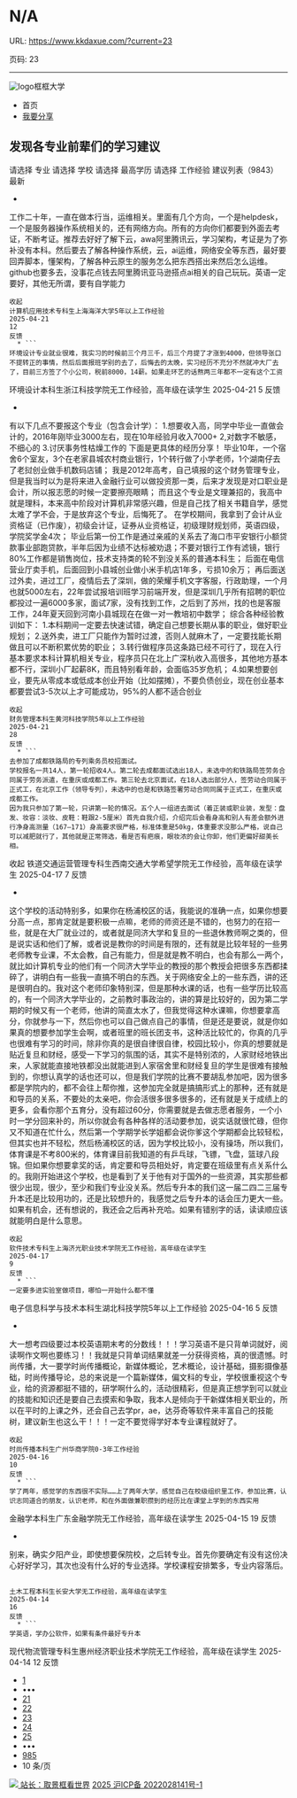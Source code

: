 # N/A

URL: https://www.kkdaxue.com/?current=23

页码: 23

---

![logo](https://www.kkdaxue.com/?current=23)框框大学
  * 首页
  * [我要分享](https://www.kkdaxue.com/post/add)


## 发现各专业前辈们的学习建议
请选择
专业
请选择
学校
请选择
最高学历
请选择
工作经验
建议列表（9843）
最新
  * ```
工作二十年，一直在做本行当，运维相关。里面有几个方向，一个是helpdesk，一个是服务器操作系统相关的，还有网络方向。所有的方向你们都要到外面去考证，不断考证。推荐去好好了解下云，awa阿里腾讯云，学习架构，考证是为了弥补没有本科。然后要去了解各种操作系统，云，ai运维，网络安全等东西，最好要回弄脚本，懂架构，了解各种云原生的服务怎么把东西搭出来然后怎么运维。github也要多去，没事花点钱去阿里腾讯亚马逊搭点ai相关的自己玩玩。英语一定要好，其他无所谓，要有自学能力
```
收起
计算机应用技术专科生上海海洋大学5年以上工作经验
2025-04-21
12
反馈
  * ```
环境设计专业就业很难，我实习的时候前三个月三千，后三个月提了才涨到4000，但领导张口不提转正的事情，然后后面报班学别的去了，后悔去的太晚，实习经历不充分不然就冲大厂去了，目前三方签了个小公司，税前8000，14薪。如果走环艺的话熬两三年都不一定有这个工资
```

环境设计本科生浙江科技学院无工作经验，高年级在读学生
2025-04-21
5
反馈
  * ```
有以下几点不要报这个专业（包含会计学）：
1.想要收入高，同学中毕业一直做会计的，2016年刚毕业3000左右，现在10年经验月收入7000+
2,对数字不敏感，不细心的
3.讨厌事务性枯燥工作的
下面是更具体的经历分享！
毕业10年，一个宿舍6个室友，3个在老家县城农村商业银行，1个转行做了小学老师，1个湖南仔去了老挝创业做手机数码店铺；
我是2012年高考，自己填报的这个财务管理专业，但是我当时以为是将来进入金融行业可以做投资那一类，后来才发现是对口职业是会计，所以报志愿的时候一定要擦亮眼睛；
而且这个专业是文理兼招的，我高中就是理科，本来高中阶段对计算机非常感兴趣，但是自己找了相关书籍自学，感觉太难了学不会，于是放弃这个专业，后悔死了。
在学校期间，我拿到了会计从业资格证（已作废），初级会计证，证券从业资格证，初级理财规划师，英语四级，学院奖学金4次；
毕业后第一份工作是通过亲戚的关系去了海口市平安银行小额贷款事业部跑贷款，半年后因为业绩不达标被劝退；不要对银行工作有滤镜，银行80%工作都是销售岗位，技术支持类的轮不到没关系的普通本科生；
后面在电信营业厅卖手机，后面回到小县城创业做小米手机店1年多，亏损10余万；
再后面送过外卖，进过工厂，疫情后去了深圳，做的荣耀手机文字客服，行政助理，一个月也就5000左右，22年尝试报培训班学习前端开发，但是深圳几乎所有招聘的职位都投过一遍6000多家，面试7家，没有找到工作，之后到了苏州，找的也是客服工作，24年夏天回到河南小县城现在在做一对一教培初中数学；
综合各种经验教训如下：
1.本科期间一定要去快速试错，确定自己想要长期从事的职业，做好职业规划；
2.送外卖，进工厂只能作为暂时过渡，否则人就麻木了，一定要找能长期做且可以不断积累优势的职业；
3.转行做程序员这条路已经不可行了，现在入行基本要求本科计算机相关专业，程序员只在北上广深杭收入高很多，其他地方基本都不行，深圳小厂起薪8K，而且特别看年龄，会面临35岁危机；
4.如果想要创业，要先从零成本或低成本创业开始（比如摆摊），不要负债创业，现在创业基本都要尝试3-5次以上才可能成功，95%的人都不适合创业
```
收起
财务管理本科生黄河科技学院5年以上工作经验
2025-04-21
28
反馈
  * ```
去参加了成都铁路局的专列乘务员校招面试。
学校报名一共14人，第一轮招收4人。第二轮去成都面试选出18人，未选中的和铁路局签劳务合同属于劳务派遣，在重庆或成都工作。第三轮去北京面试，在18人选出部分人，签劳动合同属于正式工，在北京工作（领导专列），未选中的也是和铁路签署劳动合同同属于正式工，在重庆或成都工作。
因为我只参加了第一轮，只讲第一轮的情况。五个人一组进去面试（着正装或职业装，发型：盘发、妆容：淡妆、皮鞋：鞋跟2-5厘米）首先自我介绍，介绍完后会看身高和别人有差会额外进行净身高测量（167—171）身高要求很严格，标准体重是50kg，体重要求没那么严格，说自己可以减肥就行了，其他就是正常筛选，看是否有疤痕，眼妆浓的会让你卸，他们更偏好甜美长相。
```
收起
铁道交通运营管理专科生西南交通大学希望学院无工作经验，高年级在读学生
2025-04-17
7
反馈
  * ```
这个学校的活动特别多，如果你在杨浦校区的话，我能说的准确一点，如果你想要分高一点，那肯定就是要积极一点嘛，老师的师资还是不错的，也努力的在招一些，就是在大厂就业过的，或者就是同济大学和复旦的一些退休教师啊之类的，但是说实话和他们了解，或者说是教你的时间是有限的，还有就是比较年轻的一些男老师教专业课，不太会教，自己有能力，但是就是教不明白，也会有那么一两个，就比如计算机专业的他们有一个同济大学毕业的教授的那个教授会把很多东西都揉碎了，讲明白有一些我一直搞不明白的东西。关于网络安全上的一些东西，讲的还是很明白的。我对这个老师印象特别深，但是那种水课的话，也有一些学历比较高的，有一个同济大学毕业的，之前教时事政治的，讲的算是比较好的，因为第二学期的时候又有一个老师，他讲的简直太水了，但我觉得这种水课嘛，你想要拿高分，你就参与一下，然后你也可以自己做点自己的事情，但是还是要说，就是你如果真的想要参加学生会啊，或者班里的班长团支书，这种活比较忙的，你真的几乎也很难有学习的时间，除非你真的是很自律很自律，校园比较小，你真的想要就是贴近复旦和财经，感受一下学习的氛围的话，其实不是特别浓的，人家财经地铁出来，人家就能直接地铁都没出就能进到人家宿舍里和财经复旦的学生是很难有接触到的，你想认真学的话也还可以，但是我们学院的比赛不要胡乱参加吧，因为很多都是学院内的，都不会往上帮你推，这参加完全就是搞搞形式上的那种，还有就是和导员的关系，不要处的太亲吧，你会活很多很多很多的，还有就是关于成绩上的更多，会看你那个五育分，没有超过60分，你需要就是去做志愿者服务，一个小时一学分回来补的，所以你就会有各种各样的活动要参加，说实话就很忙碌，但你又不知道在忙什么，然后第一个学期学长学姐都会说你爹这个学期都会比较轻松，但其实也并不轻松，然后杨浦校区的话，因为学校比较小，没有操场，所以我们，体育课是不考800米的，体育课目前我知道的有乒乓球，飞镖，飞盘，篮球八段锦。但如果你想要拿奖的话，肯定要和导员相处好，肯定要在班级里有点关系什么的。我刚开始进这个学校，也是看到了关于他有对于国外的一些资源，其实那些都很少出现，很少，至少和我们专业没关系。然后专升本的我们这一届二四二三届专升本还是比较用功的，还是比较想升的，我感觉之后专升本的话会压力更大一些。如果有机会，还有想说的，我还会之后再补充哈。如果有错别字的话，读读顺应该就能明白是什么意思。
```
收起
软件技术专科生上海济光职业技术学院无工作经验，高年级在读学生
2025-04-17
9
反馈
  * ```
一定要多进实验室做项目，哪怕一开始什么都不懂
```

电子信息科学与技术本科生湖北科技学院5年以上工作经验
2025-04-16
5
反馈
  * ```
大一想考四级要过本校英语期末考的分数线！！！学习英语不是只背单词就好，阅读啊作文啊也要练习！！我就是只背单词结果就差一分获得资格，真的很遗憾。时尚传播，大一要学时尚传播概论，新媒体概论，艺术概论，设计基础，摄影摄像基础，时尚传播导论，总的来说是一个篇新媒体，偏文科的专业，学校很重视这个专业，给的资源都挺不错的，研学啊什么的，活动很精彩，但是真正想学到可以就业的技能和知识还是要自己去摸索和争取，我本人是倾向于干新媒体相关职业的，所以在平时的上课之外，还会自己去学pr，ae，达芬奇等软件来丰富自己的技能树，建议新生也这么干！！！一定不要觉得学好本专业课程就好了。
```
收起
时尚传播本科生广州华商学院0-3年工作经验
2025-04-16
10
反馈
  * ```
学了两年，感觉学的东西很不实际……上了两年大学，感觉自己在校级组织里工作，参加比赛，认识志同道合的朋友，认识老师，和在外面做兼职攒到的经历比在课堂上学到的东西实用
```

金融学本科生广东金融学院无工作经验，高年级在读学生
2025-04-15
19
反馈
  * ```
别来，确实夕阳产业，即使想要保院校，之后转专业。首先你要确定有没有这份决心好好学习，其次也没有什么好的专业选择。学校课程安排繁多，专业内容落后。
```

土木工程本科生长安大学无工作经验，高年级在读学生
2025-04-14
16
反馈
  * ```
学英语，学办公软件，如果有条件最好专升本
```

现代物流管理专科生惠州经济职业技术学院无工作经验，高年级在读学生
2025-04-14
12
反馈


  * [1](https://www.kkdaxue.com/?current=1)
  * •••
  * [21](https://www.kkdaxue.com/?current=21)
  * [22](https://www.kkdaxue.com/?current=22)
  * [23](https://www.kkdaxue.com/?current=23)
  * [24](https://www.kkdaxue.com/?current=24)
  * [25](https://www.kkdaxue.com/?current=25)
  * •••
  * [985](https://www.kkdaxue.com/?current=985)
  * 10 条/页


[![](https://www.kkdaxue.com/?current=23) 站长：取景框看世界](https://space.bilibili.com/40427625 "1")[](https://space.bilibili.com/12890453 "2")[](https://www.laoyujianli.com "resume")
[2025 沪ICP备 2022028141号-1](https://beian.miit.gov.cn/)
